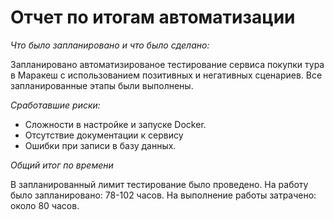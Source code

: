 # Отчет по итогам автоматизации

*Что было запланировано и что было сделано:*

Запланировано автоматизированое тестирование сервиса покупки тура в Маракеш с использованием позитивных и негативных сценариев. Все запланированные этапы были выполнены.

*Сработавшие риски:*

* Сложности в настройке и запуске Docker.
* Отсутствие документации к сервису
* Ошибки при записи в базу данных.

*Общий итог по времени*

В запланированный лимит тестирование было проведено.
На работу было запланировано: 78-102 часов.
На выполнение работы затрачено: около 80 часов.
